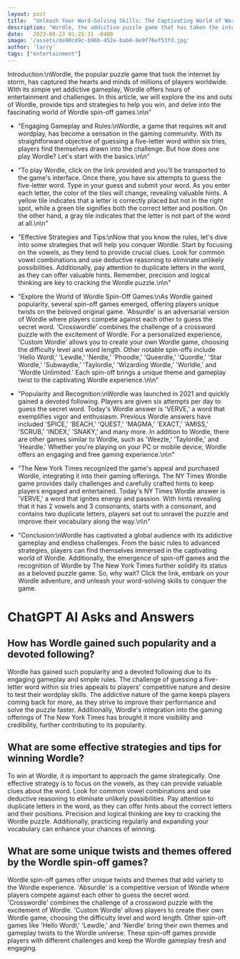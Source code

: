 ```yaml
---
layout: post
title:  "Unleash Your Word-Solving Skills: The Captivating World of Wordle"
description: "Wordle, the addictive puzzle game that has taken the internet by storm, has captured the hearts and minds of millions of players worldwide. In this article, we will explore the ins and outs of Wordle, provide tips and strategies to help you conquer the game, and discover the delightful world of Wordle spin-off games."
date:   2023-08-23 01:25:31 -0400
image: '/assets/de90cd9c-b96b-452e-bab4-8e9f76ef53fd.jpg'
author: 'larry'
tags: ["entertainment"]
---
```


Introduction:\nWordle, the popular puzzle game that took the internet by storm, has captured the hearts and minds of millions of players worldwide. With its simple yet addictive gameplay, Wordle offers hours of entertainment and challenges. In this article, we will explore the ins and outs of Wordle, provide tips and strategies to help you win, and delve into the fascinating world of Wordle spin-off games.\n\n"

+ "Engaging Gameplay and Rules:\nWordle, a game that requires wit and wordplay, has become a sensation in the gaming community. With its straightforward objective of guessing a five-letter word within six tries, players find themselves drawn into the challenge. But how does one play Wordle? Let's start with the basics.\n\n"

+ "To play Wordle, click on the link provided and you'll be transported to the game's interface. Once there, you have six attempts to guess the five-letter word. Type in your guess and submit your word. As you enter each letter, the color of the tiles will change, revealing valuable hints. A yellow tile indicates that a letter is correctly placed but not in the right spot, while a green tile signifies both the correct letter and position. On the other hand, a gray tile indicates that the letter is not part of the word at all.\n\n"

+ "Effective Strategies and Tips:\nNow that you know the rules, let's dive into some strategies that will help you conquer Wordle. Start by focusing on the vowels, as they tend to provide crucial clues. Look for common vowel combinations and use deductive reasoning to eliminate unlikely possibilities. Additionally, pay attention to duplicate letters in the word, as they can offer valuable hints. Remember, precision and logical thinking are key to cracking the Wordle puzzle.\n\n"

+ "Explore the World of Wordle Spin-Off Games:\nAs Wordle gained popularity, several spin-off games emerged, offering players unique twists on the beloved original game. 'Absurdle' is an adversarial version of Wordle where players compete against each other to guess the secret word. 'Crosswordle' combines the challenge of a crossword puzzle with the excitement of Wordle. For a personalized experience, 'Custom Wordle' allows you to create your own Wordle game, choosing the difficulty level and word length. Other notable spin-offs include 'Hello Wordl,' 'Lewdle,' 'Nerdle,' 'Phoodle,' 'Queerdle,' 'Quordle,' 'Star Wordle,' 'Subwaydle,' 'Taylordle,' 'Wizarding Wordle,' 'Worldle,' and 'Wordle Unlimited.' Each spin-off brings a unique theme and gameplay twist to the captivating Wordle experience.\n\n"

+ "Popularity and Recognition:\nWordle was launched in 2021 and quickly gained a devoted following. Players are given six attempts per day to guess the secret word. Today's Wordle answer is 'VERVE,' a word that exemplifies vigor and enthusiasm. Previous Wordle answers have included 'SPICE,' 'BEACH,' 'QUEST,' 'MAGMA,' 'EXACT,' 'AMISS,' 'SCRUB,' 'INDEX,' 'SNAKY,' and many more. In addition to Wordle, there are other games similar to Wordle, such as 'Weezle,' 'Taylordle,' and 'Heardle.' Whether you're playing on your PC or mobile device, Wordle offers an engaging and free gaming experience.\n\n"

+ "The New York Times recognized the game's appeal and purchased Wordle, integrating it into their gaming offerings. The NY Times Wordle game provides daily challenges and carefully crafted hints to keep players engaged and entertained. Today's NY Times Wordle answer is 'VERVE,' a word that ignites energy and passion. With hints revealing that it has 2 vowels and 3 consonants, starts with a consonant, and contains two duplicate letters, players set out to unravel the puzzle and improve their vocabulary along the way.\n\n"

+ "Conclusion:\nWordle has captivated a global audience with its addictive gameplay and endless challenges. From the basic rules to advanced strategies, players can find themselves immersed in the captivating world of Wordle. Additionally, the emergence of spin-off games and the recognition of Wordle by The New York Times further solidify its status as a beloved puzzle game. So, why wait? Click the link, embark on your Wordle adventure, and unleash your word-solving skills to conquer the game.


# ChatGPT AI Asks and Answers
## How has Wordle gained such popularity and a devoted following?
Wordle has gained such popularity and a devoted following due to its engaging gameplay and simple rules. The challenge of guessing a five-letter word within six tries appeals to players' competitive nature and desire to test their wordplay skills. The addictive nature of the game keeps players coming back for more, as they strive to improve their performance and solve the puzzle faster. Additionally, Wordle's integration into the gaming offerings of The New York Times has brought it more visibility and credibility, further contributing to its popularity.

## What are some effective strategies and tips for winning Wordle?
To win at Wordle, it is important to approach the game strategically. One effective strategy is to focus on the vowels, as they can provide valuable clues about the word. Look for common vowel combinations and use deductive reasoning to eliminate unlikely possibilities. Pay attention to duplicate letters in the word, as they can offer hints about the correct letters and their positions. Precision and logical thinking are key to cracking the Wordle puzzle. Additionally, practicing regularly and expanding your vocabulary can enhance your chances of winning.

## What are some unique twists and themes offered by the Wordle spin-off games?
Wordle spin-off games offer unique twists and themes that add variety to the Wordle experience. 'Absurdle' is a competitive version of Wordle where players compete against each other to guess the secret word. 'Crosswordle' combines the challenge of a crossword puzzle with the excitement of Wordle. 'Custom Wordle' allows players to create their own Wordle game, choosing the difficulty level and word length. Other spin-off games like 'Hello Wordl,' 'Lewdle,' and 'Nerdle' bring their own themes and gameplay twists to the Wordle universe. These spin-off games provide players with different challenges and keep the Wordle gameplay fresh and engaging.

